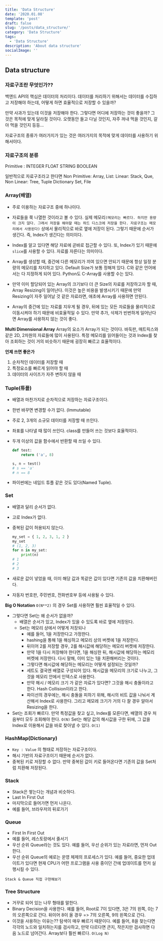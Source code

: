```yaml
---
title: 'Data Structure'
date: '2020.01.08'
template: 'post'
draft: false
slug: '/posts/data_structure/'
category: 'Data Structure'
tags:
  - 'Data Structure'
description: 'About data structure'
socialImage: ''
---
```


## Data structure

### 자료구조란 무엇인가??

백앤드 API의 핵심은 데이터의 처리이다. 데이터를 처리하기 위해서는 데이터를 수집하고 저장해야 하는데, 어떻게 하면 효율적으로 저장할 수 있을까?

만약 사과가 있는데 이것을 저장해야 한다. 그렇다면 어디에 저장하는 것이 좋을까? 그것은 목적에 맞게 달라질 것이다. 오랫동안 들고 다닐 것인지, 자주 꺼내 먹을 것인지, 갈아 먹을 것인지 등등...

자료구조의 종류가 여러가지가 있는 것은 여러가지의 목적에 맞게 데이터를 사용하기 위해서이다.

### 자료구조의 분류

Primitive : INTEGER FLOAT STRING BOOLEAN

일반적으로 자료구조라고 한다면 Non Primitive: Array, List: Linear: Stack, Que, Non Linear: Tree, Tuple Dictionary Set, File

### Array(배열)

- 주로 이용하는 자료구조 중에 하나이다.

- 자료들을 쭉 나열한 것이라고 볼 수 있다. 실제 메모리`(메모리는 빠르다. 하지만 용량이 크지 않다. 그래서 저장을 해야할 때는 하드 디스크에 저장을 한다. 자료구조는 메모리에서 사용된다)` 상에서 물리적으로 바로 옆에 저장이 된다. 그렇기 때문에 순서가 생긴다. 즉, Index가 생긴다는 의미이다.

- Index를 알고 있다면 해당 자료에 곧바로 접근할 수 있다. 또, Index가 있기 때문에 `slice`를 사용할 수 있다. 자료를 자른다는 의미이다.

- Array를 생성할 때, 중간에 다른 메모리가 끼여 있으면 안되기 때문에 항상 일정 분량의 메모리를 차지하고 있다. Default Size가 보통 정해져 있다. C와 같은 언어에서는 다 지정하게 되어 있다. Python도 C-Array를 사용할 수는 있다.

- 만약 이미 할당되어 있는 Array의 크기보다 더 큰 Size의 자료를 저장하고자 할 때, Array Resizing이 일어난다. 이것은 높은 비용을 발생시키기 때문에 만약 Resizing이 자주 일어날 것 같은 자료라면, 애초에 Array를 사용하면 안된다.

- Array의 중간에 있는 자료를 지우게 될 경우, 뒤에 있는 모든 자료들을 물리적으로 이동시켜야 하기 때문에 비효율적일 수 있다. 만약 추가, 삭제가 빈번하게 일어난다면 Array를 사용하지 않는 것이 좋다.

**Multi Dimensional Array**
Array의 요소가 Array가 되는 것이다. 바둑판, 매트릭스와 같은 2D, 2차원의 자료들에 많이 사용된다. 특정 메모리를 읽어들이는 것과 Index를 찾아 조회하는 것이 거의 비슷하기 때문에 굉장히 빠르고 효율적이다.

**언제 쓰면 좋은가**

1.  순차적인 데이터를 저장할 때
2.  특정요소를 빠르게 읽어야 할 때
3.  데이터의 사이즈가 자주 변하지 않을 때

### Tuple(튜플)

- 배열과 마찬가지로 순차적으로 저장하는 자료구조이다.

- 한번 바꾸면 변경할 수가 없다. (Immutable)

- 주로 2, 3개의 소규모 데이터를 저장할 때 쓰인다.

- 좌표를 나타낼 때 많이 쓰인다. class를 만들어 쓰는 것보다 효율적이다.

- 두개 이상의 값을 함수에서 반환할 때 쓰일 수 있다.

  ```py
  def test:
      return ('a', 8)

  s, n = test()
  # s == 'a'
  # n == 8
  ```

- 파이썬에는 네임드 튜플 같은 것도 있다(Named Tuple).

### Set

- 배열과 달리 순서가 없다.

- 고로 Index가 없다.

- 중복된 값이 허용되지 않는다.

  ```py
  my_set = { 1, 2, 3, 1, 2 }
  my_set
  # (1, 2, 3)
  for n in my_set:
      print(n)
  # 1
  # 2
  # 3
  ```

- 새로운 값이 넣었을 때, 이미 해당 값과 똑같은 값이 있다면 기존의 값을 치환해버린다.

- 자동자 번호판, 주민번호, 전화번호부 등에 사용될 수 있다.

**Big O Notation** `O(N**2)` 의 경우 Set를 사용하면 훨씬 효율적일 수 있다.

- 그렇다면 Set는 왜 순서가 없을까?
  - 배열은 순서가 있고, Index가 있을 수 있도록 바로 옆에 저장된다.
  - Set는 메모리 상에서 어떻게 저장되나
    - 예를 들어, 1을 저장한다고 가정한다.
    - hashing을 통해 1을 해싱하고 메모리 상의 버켓에 1을 저장한다.
    - 뒤이어 2를 저장할 경우, 2를 해시값에 해당하는 메모리 버켓에 저장한다.
    - 만약 1을 다시 저장해야 한다면, 1을 해싱한 뒤, 해시값에 해당하는 메모리 버켓에 저장한다. 다시 말해, 이미 있는 1을 치환해버리는 것이다.
    - 그렇다면 해시값에 해당하는 메모리는 어떻게 설정되는 것일까?
    - 세트도 결국엔 배열로 구성되어 있다. 해시값을 메모리의 크기로 나누고, 그것을 메모리 안에서 인덱스로 사용한다.
    - 만약 해시 / 메모리 크기 가 같은 자료가 있다면? 그것을 해시 충돌이라고 한다. Hash Collision이라고 한다.
    - 파이선의 경우에는, 해시 충돌을 피하기 위해, 해시의 비트 값을 나눠서 계산해서 Index로 사용한다. 그리고 메모레 크기가 거의 다 찰 경우 알아서 Resizing을 한다.
- Set는 조회가 빠르다. 만약 특정값을 찾고 싶고, Index를 모른다면, 배열의 경우 처음부터 모두 조회해야 한다. `O(N)` Set는 해당 값의 해시값을 구한 뒤에, 그 값을 Index로 이용해서 값을 바로 찾아낼 수 있다. `O(1)`

### HashMap(Dictionary)

- `Key : Value` 의 형태로 저장하는 자료구조이다.
- 해시 기반의 자료구조이기 때문에 순서가 없다.
- 중복된 키로 저장할 수 없다. 만약 중복된 값이 키로 들어온다면 기존의 값을 Set처럼 치환해 저장된다.

### Stack

- Stack은 쌓는다는 개념과 비슷하다.
- Last In First Out
- 마지막으로 들어가면 먼저 나온다.
- 예를 들어, 브라우저의 뒤로가기

### Queue

- First In First Out
- 예를 들어, 레스토랑에서 줄서기
- 우선 순위 Queue라는 것도 있다. 예를 들어, 우선 순위가 있는 자료라면, 먼저 Out한다.
- 우선 순위 Queue의 예로는 운영 체제의 프로세스가 있다. 예를 들어, 중요한 업데이트가 있다면 현재 CPU가 어떤 프로그램을 사용 중이던 간에 업데이트를 먼저 실행시킬 수 있다.

`Stack & Queue 직접 구현해보기`

### Tree Structure

- 거꾸로 되어 있는 나무 형태를 말한다.
- Binary Decision을 사용한다. 예를 들어, Root로 7이 있다면, 3은 7의 왼쪽, 0는 7의 오른쪽으로 간다. 뒤이어 8이 올 경우 => 7의 오른쪽, 9의 왼쪽으로 간다.
- 이것을 사용하는 이유는?? 탐색이 매우 빠르기 때문이다. 예를 들어, 8을 찾는다면 각각의 노드와 일치하는지를 검사하고, 만약 다르다면 큰지, 작은지만 검사하면 다음 노드로 넘어간다. Array보다 훨씬 빠르다. `O(Log N)`
